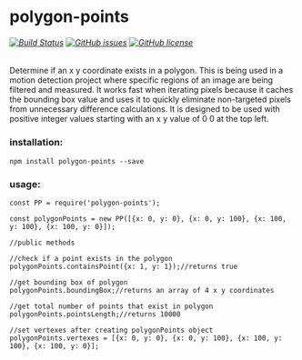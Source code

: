 # polygon-points
###### [![Build Status](https://travis-ci.org/kevinGodell/polygon-points.svg?branch=master)](https://travis-ci.org/kevinGodell/polygon-points) [![GitHub issues](https://img.shields.io/github/issues/kevinGodell/polygon-points.svg)](https://github.com/kevinGodell/polygon-points/issues) [![GitHub license](https://img.shields.io/badge/license-MIT-blue.svg)](https://raw.githubusercontent.com/kevinGodell/polygon-points/master/LICENSE)
Determine if an x y coordinate exists in a polygon. This is being used in a motion detection project where specific regions of an image are being filtered and measured. It works fast when iterating pixels because it caches the bounding box value and uses it to quickly eliminate non-targeted pixels from unnecessary difference calculations. It is designed to be used with positive integer values starting with an x y value of 0 0 at the top left.
### installation:
``` 
npm install polygon-points --save
```
### usage:
```
const PP = require('polygon-points');

const polygonPoints = new PP([{x: 0, y: 0}, {x: 0, y: 100}, {x: 100, y: 100}, {x: 100, y: 0}]);

//public methods

//check if a point exists in the polygon
polygonPoints.containsPoint({x: 1, y: 1});//returns true

//get bounding box of polygon
polygonPoints.boundingBox;//returns an array of 4 x y coordinates

//get total number of points that exist in polygon
polygonPoints.pointsLength;//returns 10000

//set vertexes after creating polygonPoints object
polygonPoints.vertexes = [{x: 0, y: 0}, {x: 0, y: 100}, {x: 100, y: 100}, {x: 100, y: 0}];
```